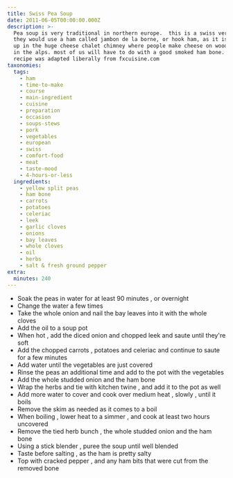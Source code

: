 ```yaml
---
title: Swiss Pea Soup
date: 2011-06-05T00:00:00.000Z
description: >-
  Pea soup is very traditional in northern europe.  this is a swiss version. 
  they would use a ham called jambon de la borne, or hook ham, as it is hooked
  up in the huge cheese chalet chimney where people make cheese on wooden fires
  in the alps. most of us will have to do with a good smoked ham bone.  the
  recipe was adapted liberally from fxcuisine.com
taxonomies:
  tags:
    - ham
    - time-to-make
    - course
    - main-ingredient
    - cuisine
    - preparation
    - occasion
    - soups-stews
    - pork
    - vegetables
    - european
    - swiss
    - comfort-food
    - meat
    - taste-mood
    - 4-hours-or-less
  ingredients:
    - yellow split peas
    - ham bone
    - carrots
    - potatoes
    - celeriac
    - leek
    - garlic cloves
    - onions
    - bay leaves
    - whole cloves
    - oil
    - herbs
    - salt & fresh ground pepper
extra:
  minutes: 240
---
```

 - Soak the peas in water for at least 90 minutes , or overnight
 - Change the water a few times
 - Take the whole onion and nail the bay leaves into it with the whole cloves
 - Add the oil to a soup pot
 - When hot , add the diced onion and chopped leek and saute until they're soft
 - Add the chopped carrots , potatoes and celeriac and continue to saute for a few minutes
 - Add water until the vegetables are just covered
 - Rinse the peas an additional time and add to the pot with the vegetables
 - Add the whole studded onion and the ham bone
 - Wrap the herbs and tie with kitchen twine , and add it to the pot as well
 - Add more water to cover and cook over medium heat , slowly , until it boils
 - Remove the skim as needed as it comes to a boil
 - When boiling , lower heat to a simmer , and cook at least two hours uncovered
 - Remove the tied herb bunch , the whole studded onion and the ham bone
 - Using a stick blender , puree the soup until well blended
 - Taste before salting , as the ham is pretty salty
 - Top with cracked pepper , and any ham bits that were cut from the removed bone
